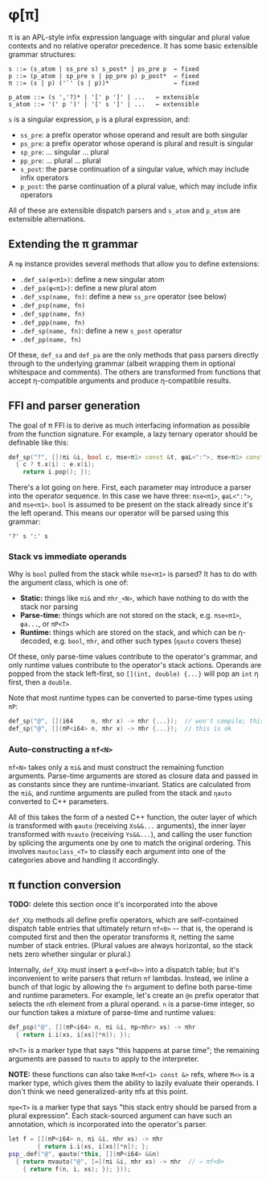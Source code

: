 # φ[π]
π is an APL-style infix expression language with singular and plural value contexts and no relative operator precedence. It has some basic extensible grammar structures:

```
s ::= (s_atom | ss_pre s) s_post* | ps_pre p  ← fixed
p ::= (p_atom | sp_pre s | pp_pre p) p_post*  ← fixed
π ::= (s | p) ('`' (s | p))*                  ← fixed

p_atom ::= (s ','?)* | '[' p ']' | ...   ← extensible
s_atom ::= '(' p ')' | '[' s ']' | ...   ← extensible
```

`s` is a singular expression, `p` is a plural expression, and:

+ `ss_pre`: a prefix operator whose operand and result are both singular
+ `ps_pre`: a prefix operator whose operand is plural and result is singular
+ `sp_pre`: ... singular ... plural
+ `pp_pre`: ... plural ... plural
+ `s_post`: the parse continuation of a singular value, which may include infix operators
+ `p_post`: the parse continuation of a plural value, which may include infix operators

All of these are extensible dispatch parsers and `s_atom` and `p_atom` are extensible alternations.


## Extending the π grammar
A `πφ` instance provides several methods that allow you to define extensions:

+ `.def_sa(φ<π1>)`: define a new singular atom
+ `.def_pa(φ<π1>)`: define a new plural atom
+ `.def_ssp(name, fn)`: define a new `ss_pre` operator (see below)
+ `.def_psp(name, fn)`
+ `.def_spp(name, fn)`
+ `.def_ppp(name, fn)`
+ `.def_sp(name, fn)`: define a new `s_post` operator
+ `.def_pp(name, fn)`

Of these, `def_sa` and `def_pa` are the only methods that pass parsers directly through to the underlying grammar (albeit wrapping them in optional whitespace and comments). The others are transformed from functions that accept η-compatible arguments and produce η-compatible results.


## FFI and parser generation
The goal of π FFI is to derive as much interfacing information as possible from the function signature. For example, a lazy ternary operator should be definable like this:

```cpp
def_sp("?", [](πi &i, bool c, πse<π1> const &t, φaL<":">, πse<π1> const &e)
  { c ? t.x(i) : e.x(i);
    return i.pop(); });
```

There's a lot going on here. First, each parameter may introduce a parser into the operator sequence. In this case we have three: `πse<π1>`, `φaL<":">`, and `πse<π1>`. `bool` is assumed to be present on the stack already since it's the left operand. This means our operator will be parsed using this grammar:

```
'?' s ':' s
```


### Stack vs immediate operands
Why is `bool` pulled from the stack while `πse<π1>` is parsed? It has to do with the argument class, which is one of:

+ **Static:** things like `πi&` and `πhr_<N>`, which have nothing to do with the stack nor parsing
+ **Parse-time:** things which are not stored on the stack, e.g. `πse<π1>`, `φa...`, or `πP<T>`
+ **Runtime:** things which are stored on the stack, and which can be η-decoded, e.g. `bool`, `πhr`, and other such types (`ηauto` covers these)

Of these, only parse-time values contribute to the operator's grammar, and only runtime values contribute to the operator's stack actions. Operands are popped from the stack left-first, so `[](int, double) {...}` will pop an `int` η first, then a `double`.

Note that most runtime types can be converted to parse-time types using `πP`:

```cpp
def_sp("@", [](i64     n, πhr x) -> πhr {...});  // won't compile; this is πf<-1>
def_sp("@", [](πP<i64> n, πhr x) -> πhr {...});  // this is ok
```


### Auto-constructing a `πf<N>`
`πf<N>` takes only a `πi&` and must construct the remaining function arguments. Parse-time arguments are stored as closure data and passed in as constants since they are runtime-invariant. Statics are calculated from the `πi&`, and runtime arguments are pulled from the stack and `ηauto` converted to C++ parameters.

All of this takes the form of a nested C++ function, the outer layer of which is transformed with `φauto` (receiving `Xs&&...` arguments), the inner layer transformed with `πvauto` (receiving `Ys&&...`), and calling the user function by splicing the arguments one by one to match the original ordering. This involves `πautoclass_<T>` to classify each argument into one of the categories above and handling it accordingly.


## π function conversion
**TODO:** delete this section once it's incorporated into the above

`def_XXp` methods all define prefix operators, which are self-contained dispatch table entries that ultimately return `πf<0>` -- that is, the operand is computed first and then the operator transforms it, netting the same number of stack entries. (Plural values are always horizontal, so the stack nets zero whether singular or plural.)

Internally, `def_XXp` must insert a `φ<πf<0>>` into a dispatch table; but it's inconvenient to write parsers that return `πf` lambdas. Instead, we inline a bunch of that logic by allowing the `fn` argument to define both parse-time and runtime parameters. For example, let's create an `@n` prefix operator that selects the `n`th element from a plural operand. `n` is a parse-time integer, so our function takes a mixture of parse-time and runtime values:

```cpp
def_psp("@", [](πP<i64> n, πi &i, πp<πhr> xs) -> πhr
  { return i.i(xs, i[xs][*n]); });
```

`πP<T>` is a marker type that says "this happens at parse time"; the remaining arguments are passed to `πauto` to apply to the interpreter.

**NOTE:** these functions can also take `M<πf<1> const &>` refs, where `M<>` is a marker type, which gives them the ability to lazily evaluate their operands. I don't think we need generalized-arity πfs at this point.

`πpe<T>` is a marker type that says "this stack entry should be parsed from a plural expression". Each stack-sourced argument can have such an annotation, which is incorporated into the operator's parser.

```cpp
let f = [](πP<i64> n, πi &i, πhr xs) -> πhr
        { return i.i(xs, i[xs][*n]); };
psp_.def("@", φauto(*this, [](πP<i64> &&n)
  { return πvauto("@", [=](πi &i, πhr xs) -> πhr  // → πf<0>
    { return f(n, i, xs); }); }));
```
